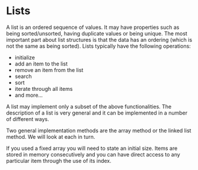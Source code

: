 # Lists

A list is an ordered sequence of values.  It may have properties such as being sorted/unsorted, having duplicate values or being unique.  The most important part about list structures is that the data has an ordering (which is not the same as being sorted).  Lists typically have the following operations:

* initialize
* add an item to the list
* remove an item from the list
* search
* sort
* iterate through all items
* and more...

A list may implement only a subset of the above functionalities. The description of a list is very general and it can be implemented in a number of different ways.

Two general implementation methods are the array method or the linked list method.  We will look at each in turn.

If you used a fixed array you will need to state an initial size. Items are stored in memory consecutively and you can have direct access to any particular item through the use of its index.  

